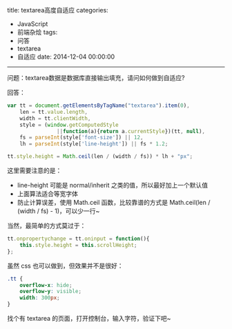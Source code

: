 title: textarea高度自适应
categories:
  - JavaScript
  - 前端杂烩
tags:
  - 问答
  - textarea
  - 自适应
date: 2014-12-04 00:00:00
---


问题：textarea数据是数据库直接输出填充，请问如何做到自适应?

回答：

```javascript
var tt = document.getElementsByTagName("textarea").item(0),
    len = tt.value.length,
    width = tt.clientWidth,
    style = (window.getComputedStyle
                ||function(a){return a.currentStyle})(tt, null),
    fs = parseInt(style['font-size']) || 12,
    lh = parseInt(style['line-height']) || fs * 1.2;

tt.style.height = Math.ceil(len / (width / fs)) * lh + "px";
```

这里需要注意的是：

- line-height 可能是 normal/inherit 之类的值，所以最好加上一个默认值
- 上面算法适合等宽字体
- 防止计算误差，使用 Math.ceil 函数，比较靠谱的方式是 Math.ceil(len / (width / fs) - 1)，可以少一行~

当然，最简单的方式莫过于：

```javascript
tt.onpropertychange = tt.oninput = function(){
    this.style.height = this.scrollHeight;
};
```
    
虽然 css 也可以做到，但效果并不是很好：

```css
.tt {
    overflow-x: hide;
    overflow-y: visible;
    width: 300px;
}
```

找个有 textarea 的页面，打开控制台，输入字符，验证下吧~
